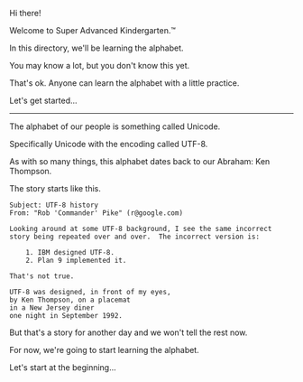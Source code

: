 
Hi there!

Welcome to Super Advanced Kindergarten.™

In this directory, we'll be learning the alphabet.

You may know a lot, but you don't know this yet.

That's ok. Anyone can learn the alphabet with a little practice.

Let's get started...

---


The alphabet of our people is something called Unicode.

Specifically Unicode with the encoding called UTF-8.

As with so many things, this alphabet dates back to our Abraham: Ken Thompson.

The story starts like this.

```
Subject: UTF-8 history
From: "Rob 'Commander' Pike" (r@google.com)

Looking around at some UTF-8 background, I see the same incorrect
story being repeated over and over.  The incorrect version is:

    1. IBM designed UTF-8.
    2. Plan 9 implemented it.

That's not true.

UTF-8 was designed, in front of my eyes,
by Ken Thompson, on a placemat
in a New Jersey diner
one night in September 1992.
```

But that's a story for another day and we won't tell the rest now.

For now, we're going to start learning the alphabet.

Let's start at the beginning...